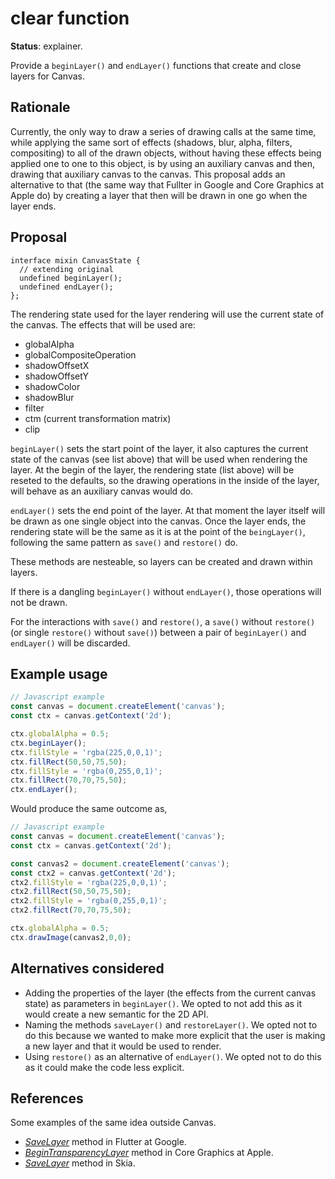 clear function
==============
**Status**: explainer.

Provide a `beginLayer()` and `endLayer()` functions that create and close layers for Canvas.


Rationale
---------

Currently, the only way to draw a series of drawing calls at the same time, while applying the same sort of effects (shadows, blur, alpha, filters, compositing) to all of the drawn objects, without having these effects being applied one to one to this object, is by using an auxiliary canvas and then, drawing that auxiliary canvas to the canvas.
This proposal adds an alternative to that (the same way that Fullter in Google and Core Graphics at Apple do) by creating a layer that then will be drawn in one go when the layer ends.


Proposal
--------

```webidl
interface mixin CanvasState {
  // extending original
  undefined beginLayer();
  undefined endLayer();
};
```
The rendering state used for the layer rendering will use the current state of the canvas. The effects that will be used are:
- globalAlpha
- globalCompositeOperation
- shadowOffsetX
- shadowOffsetY
- shadowColor
- shadowBlur
- filter
- ctm (current transformation matrix)
- clip


`beginLayer()` sets the start point of the layer, it also captures the current state of the canvas (see list above) that will be used when rendering the layer. At the begin of the layer, the rendering state (list above) will be reseted to the defaults, so the drawing operations in the inside of the layer, will behave as an auxiliary canvas would do.

`endLayer()` sets the end point of the layer. At that moment the layer itself will be drawn as one single object into the canvas. Once the layer ends, the rendering state will be the same as it is at the point of the `beingLayer()`, following the same pattern as `save()` and `restore()` do.

These methods are nesteable, so layers can be created and drawn within layers.

If there is a dangling `beginLayer()` without `endLayer()`, those operations will not be drawn.

For the interactions with `save()` and `restore()`, a `save()` without `restore()` (or single `restore()` without `save()`) between a pair of `beginLayer()` and `endLayer()` will be discarded.

Example usage
-------------

```js
// Javascript example
const canvas = document.createElement('canvas');
const ctx = canvas.getContext('2d');

ctx.globalAlpha = 0.5; 
ctx.beginLayer();
ctx.fillStyle = 'rgba(225,0,0,1)';
ctx.fillRect(50,50,75,50);
ctx.fillStyle = 'rgba(0,255,0,1)';
ctx.fillRect(70,70,75,50);
ctx.endLayer();
```

Would produce the same outcome as,


```js
// Javascript example
const canvas = document.createElement('canvas');
const ctx = canvas.getContext('2d');

const canvas2 = document.createElement('canvas');
const ctx2 = canvas.getContext('2d');
ctx2.fillStyle = 'rgba(225,0,0,1)';
ctx2.fillRect(50,50,75,50);
ctx2.fillStyle = 'rgba(0,255,0,1)';
ctx2.fillRect(70,70,75,50);

ctx.globalAlpha = 0.5; 
ctx.drawImage(canvas2,0,0);
```

Alternatives considered
-----------------------

- Adding the properties of the layer (the effects from the current canvas state) as parameters in `beginLayer()`. We opted to not add this as it would create a new semantic for the 2D API.
- Naming the methods `saveLayer()` and `restoreLayer()`. We opted not to do this because we wanted to make more explicit that the user is making a new layer and that it would be used to render.
- Using `restore()` as an alternative of `endLayer()`. We opted not to do this as it could make the code less explicit.


References
----------

Some examples of the same idea outside Canvas.
- [*SaveLayer*](https://api.flutter.dev/flutter/dart-ui/Canvas/saveLayer.html) method in Flutter at Google.
- [*BeginTransparencyLayer*](https://developer.apple.com/documentation/coregraphics/cgcontext/1456011-begintransparencylayer) method in Core Graphics at Apple.
- [*SaveLayer*](https://api.skia.org/classSkCanvas.html) method in Skia.

